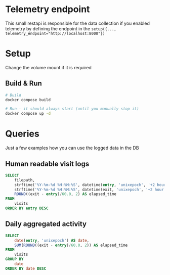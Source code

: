 # Telemetry endpoint

This small restapi is responsible for the data collection if you enabled telemetry by defining the endpoint
in the `setup({..., telemetry_endpoint="http://localhost:8000"})`

# Setup

Change the volume mount if it is required

## Build & Run

```bash
# Build
docker compose build

# Run - it should always start (until you manually stop it)
docker compose up -d
```

# Queries

Just a few examples how you can use the logged data in the DB

## Human readable visit logs

```sql
SELECT
	filepath,
	strftime('%Y-%m-%d %H:%M:%S', datetime(entry, 'unixepoch', '+2 hour')) AS entry_time,
    strftime('%Y-%m-%d %H:%M:%S', datetime(exit, 'unixepoch', '+2 hour')) AS exit_time,
    ROUND((exit - entry)/60.0, 2) AS elapsed_time
FROM
    visits
ORDER BY entry DESC
```

## Daily aggregated activity

```sql
SELECT
	date(entry, 'unixepoch') AS date,
    SUM(ROUND((exit - entry)/60.0, 2)) AS elapsed_time
FROM
    visits
GROUP BY
	date
ORDER BY date DESC
```

